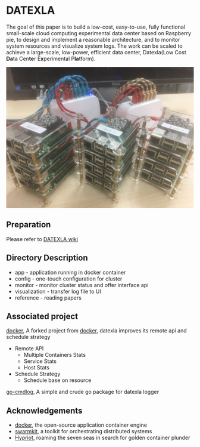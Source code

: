 # DATEXLA

The goal of this paper is to build a low-cost, easy-to-use, fully functional small-scale cloud computing experimental data center based on Raspberry pie, to design and implement a reasonable architecture, and to monitor system resources and visualize system logs. The work can be scaled to achieve a large-scale, low-power, efficient data center, Datexla(Low Cost **Da**ta Cen**te**r E**x**perimental P**la**tform).

![Cluster](pic\Cluster.jpg)

## Preparation

Please refer to [DATEXLA wiki](https://github.com/Wsine/DATEXLA/wiki)

## Directory Description

- app - application running in docker container
- config - one-touch configuration for cluster
- monitor - monitor cluster status and offer interface api
- visualization - transfer log file to UI
- reference - reading papers

## Associated project

[docker](https://github.com/datexla/docker), A forked project from [docker](https://github.com/docker/docker), datexla improves its remote api and schedule strategy

- Remote API
    - Multiple Containers Stats
    - Service Stats
    - Host Stats
- Schedule Strategy
    - Schedule base on resource

[go-cmdlog](https://github.com/datexla/go-cmdlog), A simple and crude go package for datexla logger

## Acknowledgements

- [docker](https://github.com/docker/docker), the open-source application container engine
- [swarmkit](https://github.com/docker/swarmkit), a toolkit for orchestrating distributed systems
- [Hypriot](http://blog.hypriot.com/), roaming the seven seas in search for golden container plunder